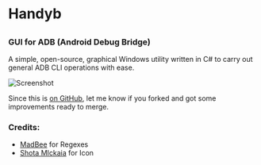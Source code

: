 # Handyb
##
### GUI for ADB (Android Debug Bridge)

A simple, open-source, graphical Windows utility written in C# to carry out general ADB CLI operations with ease.

![Screenshot](https://raw.githubusercontent.com/vaibhavpandeyvpz/handyb/master/Resources/screenshot.png "Screenshot")

Since this is [on GitHub](https://github.com/vaibhavpandeyvpz/handyb), let me know if you forked and got some improvements ready to merge.

### Credits:

 * [MadBee](https://github.com/camalot/madb) for Regexes
 * [Shota MIckaia](https://www.iconfinder.com/shotamickaia) for Icon
